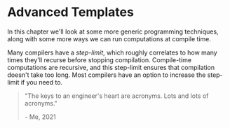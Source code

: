 # Advanced Templates

In this chapter we'll look at some more generic programming techniques, along with some more ways we can run computations at compile time.

Many compilers have a *step-limit*, which roughly correlates to how many times they'll recurse before stopping compilation.
Compile-time computations are recursive, and this step-limit ensures that compilation doesn't take too long.
Most compilers have an option to increase the step-limit if you need to.

> "The keys to an engineer's heart are acronyms. Lots and lots of acronyms."
>
> \- Me, 2021